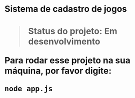 <h1>Sistema de cadastro de jogos<h1>

>Status do projeto: Em desenvolvimento

Para rodar esse projeto na sua máquina, por favor digite:

```
node app.js
```
